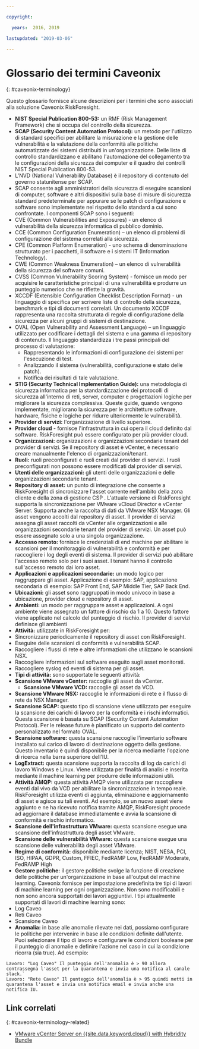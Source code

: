 ```yaml
---

copyright:

  years:  2016, 2019

lastupdated: "2019-03-06"

---
```


# Glossario dei termini Caveonix
{: #caveonix-terminology}

Questo glossario fornisce alcune descrizioni per i termini che sono associati alla soluzione Caveonix RiskForesight.

-	**NIST Special Publication 800-53:** un RMF (Risk Management Framework) che si occupa del controllo della sicurezza.
-	**SCAP (Security Content Automation Protocol):** un metodo per l'utilizzo di standard specifici per abilitare la misurazione e la gestione delle vulnerabilità e la valutazione della conformità alle politiche automatizzate dei sistemi distribuiti in un'organizzazione. Delle liste di controllo standardizzano e abilitano l'automazione del collegamento tra le configurazioni della sicurezza dei computer e il quadro dei controlli NIST Special Publication 800-53.
  - L'NVD (National Vulnerability Database) è il repository di contenuto del governo statunitense per SCAP.
  -	SCAP consente agli amministratori della sicurezza di eseguire scansioni di computer, software e altri dispositivi sulla base di misure di sicurezza standard predeterminate per appurare se le patch di configurazione e software sono implementate nel rispetto dello standard a cui sono confrontate.
  I componenti SCAP sono i seguenti:
  -	CVE (Common Vulnerabilities and Exposures) - un elenco di vulnerabilità della sicurezza informatica di pubblico dominio.
  -	CCE (Common Configuration Enumeration) – un elenco di problemi di configurazione del sistema correlati alla sicurezza.
  -	CPE (Common Platform Enumeration) - uno schema di denominazione strutturato per i pacchetti, il software e i sistemi IT (Information Technology).
  -	CWE (Common Weakness Enumeration) – un elenco di vulnerabilità della sicurezza del software comuni.
  -	CVSS (Common Vulnerability Scoring System) - fornisce un modo per acquisire le caratteristiche principali di una vulnerabilità e produrre un punteggio numerico che ne riflette la gravità.
  -	XCCDF (Extensible Configuration Checklist Description Format) - un linguaggio di specifica per scrivere liste di controllo della sicurezza, benchmark e tipi di documenti correlati. Un documento XCCDF rappresenta una raccolta strutturata di regole di configurazione della sicurezza per alcuni gruppi di sistemi di destinazione.
  -	OVAL (Open Vulnerability and Assessment Language) – un linguaggio utilizzato per codificare i dettagli del sistema e una gamma di repository di contenuto. Il linguaggio standardizza i tre passi principali del processo di valutazione:
      - Rappresentando le informazioni di configurazione dei sistemi per l'esecuzione di test.
      -	Analizzando il sistema (vulnerabilità, configurazione e stato delle patch).
      -	Notifica dei risultati di tale valutazione.
-	**STIG (Security Technical Implementation Guide):** una metodologia di sicurezza informatica per la standardizzazione dei protocolli di sicurezza all'interno di reti, server, computer e progettazioni logiche per migliorare la sicurezza complessiva. Queste guide, quando vengono implementate, migliorano la sicurezza per le architetture software, hardware, fisiche e logiche per ridurre ulteriormente le vulnerabilità.
-	**Provider di servizi:** l'organizzazione di livello superiore.
-	**Provider cloud** - fornisce l'infrastruttura in cui opera il cloud definito dal software. RiskForesight può essere configurato per più provider cloud.
-	**Organizzazioni:** organizzazioni e organizzazioni secondarie tenant del provider di servizi. Se il repository di asset è vCenter, è necessario creare manualmente l'elenco di organizzazioni/tenant.
-	**Ruoli:** ruoli preconfigurati e ruoli creati dal provider di servizi. I ruoli preconfigurati non possono essere modificati dal provider di servizi.
-	**Utenti delle organizzazioni:** gli utenti delle organizzazioni e delle organizzazioni secondarie tenant.
-	**Repository di asset:** un punto di integrazione che consente a RiskForesight di sincronizzare l'asset corrente nell'ambito della zona cliente e della zona di gestione CSP . L'attuale versione di RiskForesight supporta la sincronizzazione per VMware vCloud Director e vCenter Server. Supporta anche la raccolta di dati da VMware NSX Manager. Gli asset vengono accolti dal repository di asset. Il provider di servizi assegna gli asset raccolti da vCenter alle organizzazioni e alle organizzazioni secondarie tenant del provider di servizi. Un asset può essere assegnato solo a una singola organizzazione.
-	**Accesso remoto:** fornisce le credenziali di end machine per abilitare le scansioni per il monitoraggio di vulnerabilità e conformità e per raccogliere i log degli eventi di sistema. Il provider di servizi può abilitare l'accesso remoto solo per i suoi asset. I tenant hanno il controllo sull'accesso remoto dai loro asset.
-	**Applicazioni e applicazioni secondarie:** un modo logico per raggruppare gli asset. Applicazione di esempio: SAP, applicazione secondaria di esempio: SAP Front End, SAP Middle Tier, SAP Back End.
-	**Ubicazioni:** gli asset sono raggruppati in modo univoco in base a ubicazione, provider cloud e repository di asset.
-	**Ambienti:** un modo per raggruppare asset e applicazioni. A ogni ambiente viene assegnato un fattore di rischio da 1 a 10. Questo fattore viene applicato nel calcolo del punteggio di rischio. Il provider di servizi definisce gli ambienti
-	**Attività:** utilizzate in RiskForesight per:
  -	Sincronizzare periodicamente il repository di asset con RiskForesight.
  -	Eseguire delle scansioni di conformità e vulnerabilità SCAP.
  -	Raccogliere i flussi di rete e altre informazioni che utilizzano le scansioni NSX.
  -	Raccogliere informazioni sul software eseguito sugli asset monitorati.
  -	Raccogliere syslog ed eventi di sistema per gli asset.
-	**Tipi di attività:** sono supportate le seguenti attività:
  -	**Scansione VMware vCenter:** raccoglie gli asset da vCenter.
	- **Scansione VMware VCD:** raccoglie gli asset da VCD.
  -	**Scansione VMware NSX:** raccoglie le informazioni di rete e il flusso di rete da NSX Manager.
  - **Scansione SCAP:** questo tipo di scansione viene utilizzato per eseguire la scansione dei carichi di lavoro per la conformità e i rischi informatici. Questa scansione è basata su SCAP (Security Content Automation Protocol). Per le release future è pianificato un supporto del contento personalizzato nel formato OVAL.
  - **Scansione software:** questa scansione raccoglie l'inventario software installato sul carico di lavoro di destinazione oggetto della gestione. Questo inventario è quindi disponibile per la ricerca mediante l'opzione di ricerca nella barra superiore dell'IU.
  - **LogExtract:** questa scansione supporta la raccolta di log da carichi di lavoro Windows e Linux. Viene utilizzata per finalità di analisi e inserita mediante il machine learning per produrre delle informazioni utili.
  - **Attività AMQP:** questa attività AMQP viene utilizzata per raccogliere eventi dal vivo da VCD per abilitare la sincronizzazione in tempo reale. RiskForesight utilizza eventi di aggiunta, eliminazione e aggiornamento di asset e agisce su tali eventi. Ad esempio, se un nuovo asset viene aggiunto e ne ha ricevuto notifica tramite AMQP, RiskForesight procede ad aggiornare il database immediatamente e avvia la scansione di conformità e rischio informatico.
  - **Scansione dell'infrastruttura VMware:** questa scansione esegue una scansione dell'infrastruttura degli asset VMware.
  -	**Scansione delle vulnerabilità VMware:** questa scansione esegue una scansione delle vulnerabilità degli asset VMware.
-	**Regime di conformità:** disponibile mediante licenza; NIST, NESA, PCI, ISO, HIPAA, GDPR, Custom, FFIEC, FedRAMP Low, FedRAMP Moderate, FedRAMP High
-	**Gestore politiche:** il gestore politiche svolge la funzione di creazione delle politiche per un'organizzazione in base all'output del machine learning. Caveonix fornisce per impostazione predefinita tre tipi di lavori di machine learning per ogni organizzazione. Non sono modificabili e non sono ancora supportati dei lavori aggiuntivi. I tipi attualmente supportati di lavori di machine learning sono:
  -	Log Caveo
  -	Reti Caveo
  -	Scansione Caveo
-	**Anomalia:** in base alle anomalie rilevate nei dati, possiamo configurare le politiche per intervenire in base alle condizioni definite dall'utente. Puoi selezionare il tipo di lavoro e configurare le condizioni booleane per il punteggio di anomalie e definire l'azione nel caso in cui la condizione ricorra (sia true). Ad esempio:
```
Lavoro: "Log Caveo" Il punteggio dell'anomalia è > 90 allora contrassegna l'asset per la quarantena e invia una notifica al canale slack.`
Lavoro: "Rete Caveo" Il punteggio dell'anomalia è > 95 quindi metti in quarantena l'asset e invia una notifica email e invia anche una notifica IU.
```

## Link correlati
{: #caveonix-terminology-related}

* [VMware vCenter Server on {{site.data.keyword.cloud}} with Hybridity Bundle](/docs/services/vmwaresolutions/archiref/vcs?topic=vmware-solutions-vcs-hybridity-intro)
